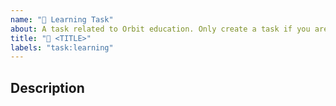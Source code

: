 ```yaml
---
name: "📓 Learning Task"
about: A task related to Orbit education. Only create a task if you are an Orbit maintainer.
title: "📓 <TITLE>"
labels: "task:learning"
---
```


## Description

<!-- fill this out -->


